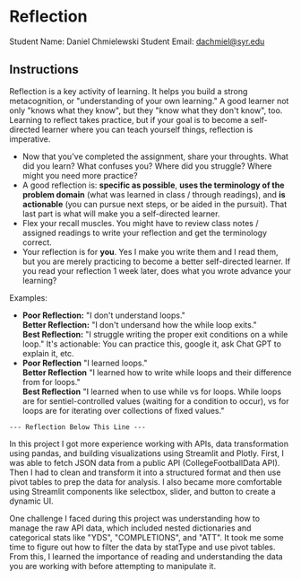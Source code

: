 # Reflection

Student Name:  Daniel Chmielewski
Student Email:  dachmiel@syr.edu

## Instructions

Reflection is a key activity of learning. It helps you build a strong metacognition, or "understanding of your own learning." A good learner not only "knows what they know", but they "know what they don't know", too. Learning to reflect takes practice, but if your goal is to become a self-directed learner where you can teach yourself things, reflection is imperative.

- Now that you've completed the assignment, share your throughts. What did you learn? What confuses you? Where did you struggle? Where might you need more practice?
- A good reflection is: **specific as possible**,  **uses the terminology of the problem domain** (what was learned in class / through readings), and **is actionable** (you can pursue next steps, or be aided in the pursuit). That last part is what will make you a self-directed learner.
- Flex your recall muscles. You might have to review class notes / assigned readings to write your reflection and get the terminology correct.
- Your reflection is for **you**. Yes I make you write them and I read them, but you are merely practicing to become a better self-directed learner. If you read your reflection 1 week later, does what you wrote advance your learning?

Examples:

- **Poor Reflection:**  "I don't understand loops."   
**Better Reflection:** "I don't undersand how the while loop exits."   
**Best Reflection:** "I struggle writing the proper exit conditions on a while loop." It's actionable: You can practice this, google it, ask Chat GPT to explain it, etc. 
-  **Poor Reflection** "I learned loops."   
**Better Reflection** "I learned how to write while loops and their difference from for loops."   
**Best Reflection** "I learned when to use while vs for loops. While loops are for sentiel-controlled values (waiting for a condition to occur), vs for loops are for iterating over collections of fixed values."

`--- Reflection Below This Line ---`

In this project I got more experience working with APIs, data transformation using pandas, and building  visualizations using Streamlit and Plotly. First, I was able to fetch JSON data from a public API (CollegeFootballData API). Then I had to clean and transform it into a structured format and then use pivot tables to prep the data for analysis. I also became more comfortable using Streamlit components like selectbox, slider, and button to create a dynamic UI.

One challenge I faced during this project was understanding how to manage the raw API data, which included nested dictionaries and categorical stats like "YDS", "COMPLETIONS", and "ATT". It took me some time to figure out how to filter the data by statType and use pivot tables. From this, I learned the importance of reading and understanding the data you are working with before attempting to manipulate it.
